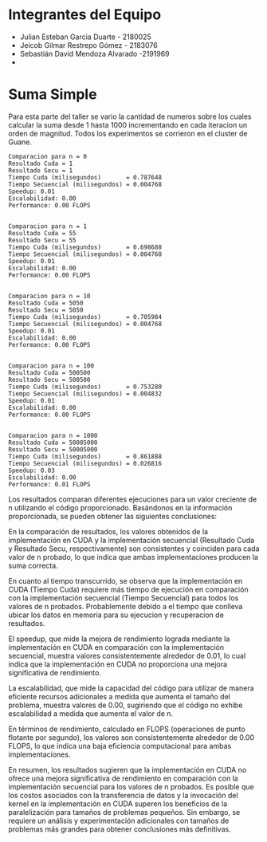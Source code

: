 # Integrantes del Equipo

- Julian Esteban Garcia Duarte - 2180025
- Jeicob Gilmar Restrepo Gómez - 2183076
- Sebastián David Mendoza Alvarado -2191969
- 
# Suma Simple

Para esta parte del taller se vario la cantidad de numeros sobre los cuales calcular la suma desde 1 hasta 1000 incrementando en cada iteracion un orden de magnitud. Todos los experimentos se corrieron en el cluster de Guane.
```
Comparacion para n = 0
Resultado Cuda = 1
Resultado Secu = 1
Tiempo Cuda (milisegundos)       = 0.787648
Tiempo Secuencial (milisegundos) = 0.004768
Speedup: 0.01
Escalabilidad: 0.00
Performance: 0.00 FLOPS


Comparacion para n = 1
Resultado Cuda = 55
Resultado Secu = 55
Tiempo Cuda (milisegundos)       = 0.698688
Tiempo Secuencial (milisegundos) = 0.004768
Speedup: 0.01
Escalabilidad: 0.00
Performance: 0.00 FLOPS


Comparacion para n = 10
Resultado Cuda = 5050
Resultado Secu = 5050
Tiempo Cuda (milisegundos)       = 0.705984
Tiempo Secuencial (milisegundos) = 0.004768
Speedup: 0.01
Escalabilidad: 0.00
Performance: 0.00 FLOPS


Comparacion para n = 100
Resultado Cuda = 500500
Resultado Secu = 500500
Tiempo Cuda (milisegundos)       = 0.753280
Tiempo Secuencial (milisegundos) = 0.004832
Speedup: 0.01
Escalabilidad: 0.00
Performance: 0.00 FLOPS


Comparacion para n = 1000
Resultado Cuda = 50005000
Resultado Secu = 50005000
Tiempo Cuda (milisegundos)       = 0.861888
Tiempo Secuencial (milisegundos) = 0.026816
Speedup: 0.03
Escalabilidad: 0.00
Performance: 0.01 FLOPS

```
Los resultados comparan diferentes ejecuciones para un valor creciente de n utilizando el código proporcionado. Basándonos en la información proporcionada, se pueden obtener las siguientes conclusiones:

En la comparación de resultados, los valores obtenidos de la implementación en CUDA y la implementación secuencial (Resultado Cuda y Resultado Secu, respectivamente) son consistentes y coinciden para cada valor de n probado, lo que indica que ambas implementaciones producen la suma correcta.

En cuanto al tiempo transcurrido, se observa que la implementación en CUDA (Tiempo Cuda) requiere más tiempo de ejecución en comparación con la implementación secuencial (Tiempo Secuencial) para todos los valores de n probados. Probablemente debido a el tiempo que conlleva ubicar los datos en memoria para su ejecucion y recuperacion de resultados.

El speedup, que mide la mejora de rendimiento lograda mediante la implementación en CUDA en comparación con la implementación secuencial, muestra valores consistentemente alrededor de 0.01, lo cual indica que la implementación en CUDA no proporciona una mejora significativa de rendimiento.

La escalabilidad, que mide la capacidad del código para utilizar de manera eficiente recursos adicionales a medida que aumenta el tamaño del problema, muestra valores de 0.00, sugiriendo que el código no exhibe escalabilidad a medida que aumenta el valor de n.

En términos de rendimiento, calculado en FLOPS (operaciones de punto flotante por segundo), los valores son consistentemente alrededor de 0.00 FLOPS, lo que indica una baja eficiencia computacional para ambas implementaciones.

En resumen, los resultados sugieren que la implementación en CUDA no ofrece una mejora significativa de rendimiento en comparación con la implementación secuencial para los valores de n probados. Es posible que los costos asociados con la transferencia de datos y la invocación del kernel en la implementación en CUDA superen los beneficios de la paralelización para tamaños de problemas pequeños. Sin embargo, se requiere un análisis y experimentación adicionales con tamaños de problemas más grandes para obtener conclusiones más definitivas.
